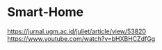 # Smart-Home
https://jurnal.ugm.ac.id/juliet/article/view/53820
https://www.youtube.com/watch?v=bHXBHCZdfGg
